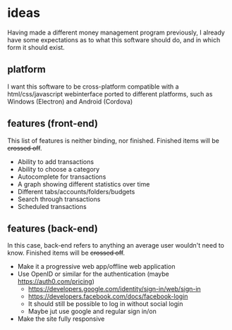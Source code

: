 # ideas
Having made a different money management program previously, I already have some
expectations as to what this software should do, and in which form it should
exist.

## platform
I want this software to be cross-platform compatible with a html/css/javascript
webinterface ported to different platforms, such as Windows (Electron) and
Android (Cordova)

## features (front-end)
This list of features is neither binding, nor finished. Finished items will be
~~crossed off~~.
* Ability to add transactions
* Ability to choose a category
* Autocomplete for transactions
* A graph showing different statistics over time
* Different tabs/accounts/folders/budgets
* Search through transactions
* Scheduled transactions

## features (back-end)
In this case, back-end refers to anything an average user wouldn't need to
know. Finished items will be ~~crossed off~~.
* Make it a progressive web app/offline web application
* Use OpenID or similar for the authentication
(maybe https://auth0.com/pricing)
	* https://developers.google.com/identity/sign-in/web/sign-in
	* https://developers.facebook.com/docs/facebook-login
	* It should still be possible to log in without social login
	* Maybe jut use google and regular sign in/on
* Make the site fully responsive
